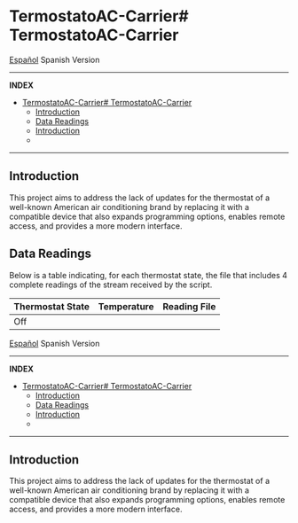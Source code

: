 # TermostatoAC-Carrier# TermostatoAC-Carrier

[Español](README_es.md) Spanish Version

-----

**INDEX**

- [TermostatoAC-Carrier# TermostatoAC-Carrier](#termostatoac-carrier-termostatoac-carrier)
  - [Introduction](#introduction)
  - [Data Readings](#data-readings)
  - [Introduction](#introduction-1)
  - [](#)

-----

## Introduction

This project aims to address the lack of updates for the thermostat of a well-known American air conditioning brand by replacing it with a compatible device that also expands programming options, enables remote access, and provides a more modern interface.

## Data Readings

Below is a table indicating, for each thermostat state, the file that includes 4 complete readings of the stream received by the script.

| Thermostat State | Temperature | Reading File |
| --- | --- | --- |
| Off |  |  |


[Español](README.md) Spanish Version

-----

**INDEX**

- [TermostatoAC-Carrier# TermostatoAC-Carrier](#termostatoac-carrier-termostatoac-carrier)
  - [Introduction](#introduction)
  - [Data Readings](#data-readings)
  - [Introduction](#introduction-1)
  - [](#)

-----

## Introduction

This project aims to address the lack of updates for the thermostat of a well-known American air conditioning brand by replacing it with a compatible device that also expands programming options, enables remote access, and provides a more modern interface.

## 